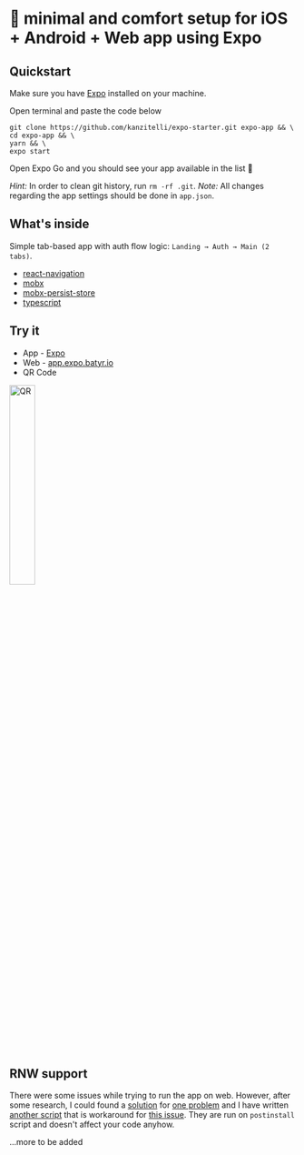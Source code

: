 # 🦥 minimal and comfort setup for iOS + Android + Web app using Expo

## Quickstart
Make sure you have [Expo](https://expo.io) installed on your machine.

Open terminal and paste the code below
```
git clone https://github.com/kanzitelli/expo-starter.git expo-app && \
cd expo-app && \
yarn && \
expo start
```

Open Expo Go and you should see your app available in the list 🥳

*Hint:* In order to clean git history, run `rm -rf .git`.
*Note:* All changes regarding the app settings should be done in `app.json`.

## What's inside
Simple tab-based app with auth flow logic: `Landing → Auth → Main (2 tabs)`.

- [react-navigation](https://github.com/react-navigation/react-navigation)
- [mobx](https://github.com/mobxjs/mobx)
- [mobx-persist-store](https://github.com/quarrant/mobx-persist-store)
- [typescript](https://github.com/microsoft/TypeScript)

## Try it
- App - [Expo](https://expo.io/@kanzitelli/projects/expo-starter)
- Web - [app.expo.batyr.io](https://app.expo.batyr.io)
- QR Code
<img src="https://xxx-files.ggc.team/oss/expo-starter/qr_code.png" width="30%" title="QR">

## RNW support
There were some issues while trying to run the app on web. However, after some research, I could found a [solution](https://github.com/kanzitelli/expo-starter/blob/master/scripts/fix-for-web.sh) for [one problem](https://github.com/necolas/react-native-web/issues/1537) and I have written [another script](https://github.com/kanzitelli/expo-starter/blob/master/scripts/fix-for-rn-rnw.js) that is workaround for [this issue](https://github.com/expo/web-examples/issues/73). They are run on `postinstall` script and doesn't affect your code anyhow.

...more to be added